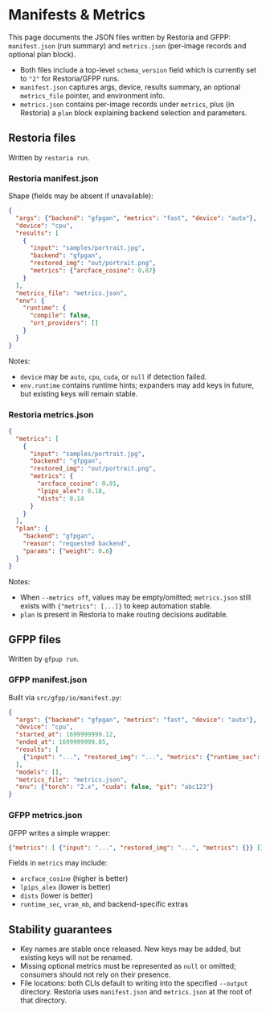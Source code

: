 # Manifests & Metrics

This page documents the JSON files written by Restoria and GFPP: `manifest.json`
(run summary) and `metrics.json` (per-image records and optional plan block).

- Both files include a top-level `schema_version` field which is currently
  set to `"2"` for Restoria/GFPP runs.
- `manifest.json` captures args, device, results summary, an optional
  `metrics_file` pointer, and environment info.
- `metrics.json` contains per-image records under `metrics`, plus (in Restoria)
  a `plan` block explaining backend selection and parameters.

## Restoria files

Written by `restoria run`.

### Restoria manifest.json

Shape (fields may be absent if unavailable):

```json
{
  "args": {"backend": "gfpgan", "metrics": "fast", "device": "auto"},
  "device": "cpu",
  "results": [
    {
      "input": "samples/portrait.jpg",
      "backend": "gfpgan",
      "restored_img": "out/portrait.png",
      "metrics": {"arcface_cosine": 0.87}
    }
  ],
  "metrics_file": "metrics.json",
  "env": {
    "runtime": {
      "compile": false,
      "ort_providers": []
    }
  }
}
```

Notes:

- `device` may be `auto`, `cpu`, `cuda`, or `null` if detection failed.
- `env.runtime` contains runtime hints; expanders may add keys in future, but
  existing keys will remain stable.

### Restoria metrics.json

```json
{
  "metrics": [
    {
      "input": "samples/portrait.jpg",
      "backend": "gfpgan",
      "restored_img": "out/portrait.png",
      "metrics": {
        "arcface_cosine": 0.91,
        "lpips_alex": 0.18,
        "dists": 0.14
      }
    }
  ],
  "plan": {
    "backend": "gfpgan",
    "reason": "requested backend",
    "params": {"weight": 0.6}
  }
}
```

Notes:

- When `--metrics off`, values may be empty/omitted; `metrics.json` still
  exists with `{"metrics": [...]}` to keep automation stable.
- `plan` is present in Restoria to make routing decisions auditable.

## GFPP files

Written by `gfpup run`.

### GFPP manifest.json

Built via `src/gfpp/io/manifest.py`:

```json
{
  "args": {"backend": "gfpgan", "metrics": "fast", "device": "auto"},
  "device": "cpu",
  "started_at": 1699999999.12,
  "ended_at": 1699999999.85,
  "results": [
    {"input": "...", "restored_img": "...", "metrics": {"runtime_sec": 0.52}}
  ],
  "models": [],
  "metrics_file": "metrics.json",
  "env": {"torch": "2.x", "cuda": false, "git": "abc123"}
}
```

### GFPP metrics.json

GFPP writes a simple wrapper:

```json
{"metrics": [ {"input": "...", "restored_img": "...", "metrics": {}} ]}
```

Fields in `metrics` may include:

- `arcface_cosine` (higher is better)
- `lpips_alex` (lower is better)
- `dists` (lower is better)
- `runtime_sec`, `vram_mb`, and backend-specific extras

## Stability guarantees

- Key names are stable once released. New keys may be added, but existing keys
  will not be renamed.
- Missing optional metrics must be represented as `null` or omitted; consumers
  should not rely on their presence.
- File locations: both CLIs default to writing into the specified `--output`
  directory. Restoria uses `manifest.json` and `metrics.json` at the root of
  that directory.

